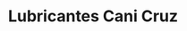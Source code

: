 ---
title: "Lubricantes Cani Cruz"
url: /concepcion/lubricantes-cani-cruz/
shop: piezas de automóviles
---